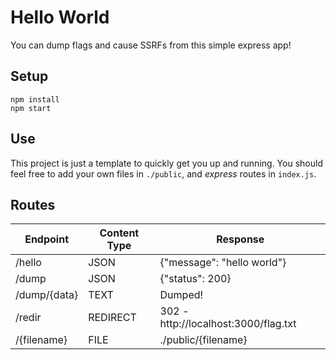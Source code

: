 # Hello World

You can dump flags and cause SSRFs from this simple express app!

## Setup

```
npm install
npm start
```

## Use

This project is just a template to quickly get you up and running. You should feel free to add your own files in `./public`, and _express_ routes in `index.js`.

## Routes

| Endpoint     | Content Type | Response                             |
| ------------ | ------------ | ------------------------------------ |
| /hello       | JSON         | {"message": "hello world"}           |
| /dump        | JSON         | {"status": 200}                      |
| /dump/{data} | TEXT         | Dumped!                              |
| /redir       | REDIRECT     | 302 - http://localhost:3000/flag.txt |
| /{filename}  | FILE         | ./public/{filename}                  |
